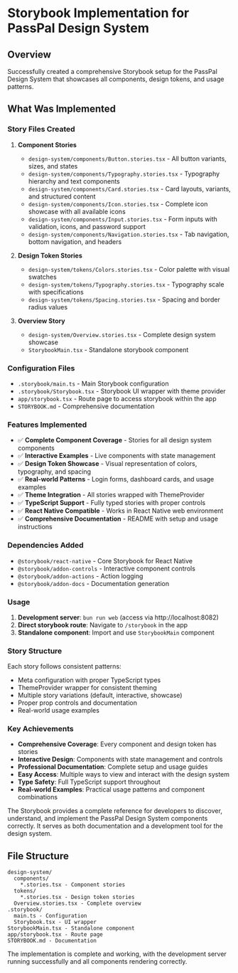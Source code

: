 # Storybook Implementation for PassPal Design System

## Overview
Successfully created a comprehensive Storybook setup for the PassPal Design System that showcases all components, design tokens, and usage patterns.

## What Was Implemented

### Story Files Created
1. **Component Stories**
   - `design-system/components/Button.stories.tsx` - All button variants, sizes, and states
   - `design-system/components/Typography.stories.tsx` - Typography hierarchy and text components
   - `design-system/components/Card.stories.tsx` - Card layouts, variants, and structured content
   - `design-system/components/Icon.stories.tsx` - Complete icon showcase with all available icons
   - `design-system/components/Input.stories.tsx` - Form inputs with validation, icons, and password support
   - `design-system/components/Navigation.stories.tsx` - Tab navigation, bottom navigation, and headers

2. **Design Token Stories**
   - `design-system/tokens/Colors.stories.tsx` - Color palette with visual swatches
   - `design-system/tokens/Typography.stories.tsx` - Typography scale with specifications
   - `design-system/tokens/Spacing.stories.tsx` - Spacing and border radius values

3. **Overview Story**
   - `design-system/Overview.stories.tsx` - Complete design system showcase
   - `StorybookMain.tsx` - Standalone storybook component

### Configuration Files
- `.storybook/main.ts` - Main Storybook configuration
- `.storybook/Storybook.tsx` - Storybook UI wrapper with theme provider
- `app/storybook.tsx` - Route page to access storybook within the app
- `STORYBOOK.md` - Comprehensive documentation

### Features Implemented
- ✅ **Complete Component Coverage** - Stories for all design system components
- ✅ **Interactive Examples** - Live components with state management
- ✅ **Design Token Showcase** - Visual representation of colors, typography, and spacing
- ✅ **Real-world Patterns** - Login forms, dashboard cards, and usage examples
- ✅ **Theme Integration** - All stories wrapped with ThemeProvider
- ✅ **TypeScript Support** - Fully typed stories with proper controls
- ✅ **React Native Compatible** - Works in React Native web environment
- ✅ **Comprehensive Documentation** - README with setup and usage instructions

### Dependencies Added
- `@storybook/react-native` - Core Storybook for React Native
- `@storybook/addon-controls` - Interactive component controls
- `@storybook/addon-actions` - Action logging
- `@storybook/addon-docs` - Documentation generation

### Usage
1. **Development server**: `bun run web` (access via http://localhost:8082)
2. **Direct storybook route**: Navigate to `/storybook` in the app
3. **Standalone component**: Import and use `StorybookMain` component

### Story Structure
Each story follows consistent patterns:
- Meta configuration with proper TypeScript types
- ThemeProvider wrapper for consistent theming
- Multiple story variations (default, interactive, showcase)
- Proper prop controls and documentation
- Real-world usage examples

### Key Achievements
- **Comprehensive Coverage**: Every component and design token has stories
- **Interactive Design**: Components with state management and controls
- **Professional Documentation**: Complete setup and usage guides
- **Easy Access**: Multiple ways to view and interact with the design system
- **Type Safety**: Full TypeScript support throughout
- **Real-world Examples**: Practical usage patterns and component combinations

The Storybook provides a complete reference for developers to discover, understand, and implement the PassPal Design System components correctly. It serves as both documentation and a development tool for the design system.

## File Structure
```
design-system/
  components/
    *.stories.tsx - Component stories
  tokens/
    *.stories.tsx - Design token stories
  Overview.stories.tsx - Complete overview
.storybook/
  main.ts - Configuration
  Storybook.tsx - UI wrapper
StorybookMain.tsx - Standalone component
app/storybook.tsx - Route page
STORYBOOK.md - Documentation
```

The implementation is complete and working, with the development server running successfully and all components rendering correctly.